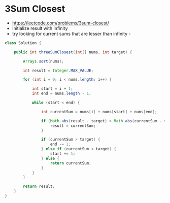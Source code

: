 # 3Sum Closest

- https://leetcode.com/problems/3sum-closest/
- initialize result with infinity
- try looking for current sums that are lesser than infinity - 

```java
class Solution {

    public int threeSumClosest(int[] nums, int target) {

        Arrays.sort(nums);

        int result = Integer.MAX_VALUE;

        for (int i = 0; i < nums.length; i++) {

            int start = i + 1;
            int end = nums.length - 1;

            while (start < end) {

                int currentSum = nums[i] + nums[start] + nums[end];

                if (Math.abs(result - target) > Math.abs(currentSum - target)) {
                    result = currentSum;
                }

                if (currentSum > target) {
                    end -= 1;
                } else if (currentSum < target) {
                    start += 1;
                } else {
                    return currentSum;
                }
            }
        }

        return result;
    }
}
```
